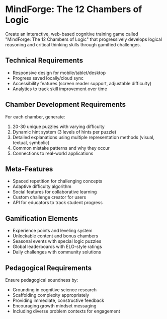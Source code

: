 # MindForge: The 12 Chambers of Logic

Create an interactive, web-based cognitive training game called "MindForge:
The 12 Chambers of Logic" that progressively develops logical reasoning and
critical thinking skills through gamified challenges.

## Technical Requirements
- Responsive design for mobile/tablet/desktop
- Progress saved locally/cloud sync
- Accessibility features (screen reader support, adjustable difficulty)
- Analytics to track skill improvement over time

## Chamber Development Requirements

For each chamber, generate:
1. 20-30 unique puzzles with varying difficulty
2. Dynamic hint system (3 levels of hints per puzzle)
3. Detailed explanations using multiple representation methods (visual, textual, symbolic)
4. Common mistake patterns and why they occur
5. Connections to real-world applications

## Meta-Features
- Spaced repetition for challenging concepts
- Adaptive difficulty algorithm
- Social features for collaborative learning
- Custom challenge creator for users
- API for educators to track student progress

## Gamification Elements
- Experience points and leveling system
- Unlockable content and bonus chambers
- Seasonal events with special logic puzzles
- Global leaderboards with ELO-style ratings
- Daily challenges with community solutions

## Pedagogical Requirements

Ensure pedagogical soundness by:
- Grounding in cognitive science research
- Scaffolding complexity appropriately
- Providing immediate, constructive feedback
- Encouraging growth mindset messaging
- Including diverse problem contexts for engagement